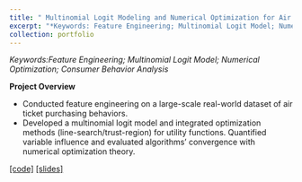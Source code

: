 ```yaml
---
title: " Multinomial Logit Modeling and Numerical Optimization for Air Ticketing Behavior Analysis"
excerpt: "*Keywords: Feature Engineering; Multinomial Logit Model; Numerical Optimization; Consumer Behavior Analysis*<br/><img src='/images/IMG_3100 2.png' width='350'>"
collection: portfolio
---
```


*Keywords:Feature Engineering; Multinomial Logit Model; Numerical Optimization; Consumer Behavior Analysis*

**Project Overview**

- Conducted feature engineering on a large-scale real-world dataset of air ticket purchasing behaviors.
- Developed a multinomial logit model and integrated optimization methods (line-search/trust-region) for utility
functions. Quantified variable influence and evaluated algorithms’ convergence with numerical optimization
theory.

[[code]](https://li-yunai.github.io//portfolio/portfolio-1/)
[[slides]](https://li-yunai.github.io//portfolio/portfolio-1/)
